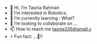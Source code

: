 - 👋 Hi, I’m Tasnia Rahman
- 👀 I’m interested in Robotics.
- 🌱 I’m currently learning : What?
- 💞️ I’m looking to collaborate on ...
- 📫 How to reach me tasnia335@gmail.c
- ⚡ Fun fact: ...👀‼

<!---
Tasnia22/Tasnia22 is a ✨ special ✨ repository because its `README.md` (this file) appears on your GitHub profile.
You can click the Preview link to take a look at your changes.
--->
